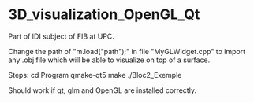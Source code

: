 # 3D_visualization_OpenGL_Qt
Part of IDI subject of FIB at UPC.

Change the path of "m.load("path");" in file "MyGLWidget.cpp" to import any .obj file which will be able to visualize on top of a surface.

Steps:
cd Program
qmake-qt5
make
./Bloc2_Exemple

Should work if qt, glm and OpenGL are installed correctly.
